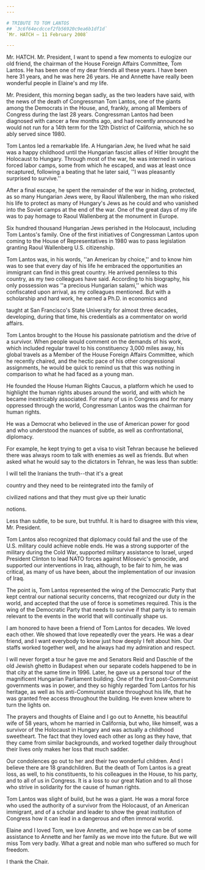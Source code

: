 ```yaml
---
---

# TRIBUTE TO TOM LANTOS
## `3c6f64ecdccef2fb56920c9ea6b1df1d`
`Mr. HATCH — 11 February 2008`

---
```



Mr. HATCH. Mr. President, I want to spend a few moments to eulogize 
our old friend, the chairman of the House Foreign Affairs Committee, 
Tom Lantos. He has been one of my dear friends all these years. I have 
been here 31 years, and he was here 26 years. He and Annette have 
really been wonderful people in Elaine's and my life.

Mr. President, this morning began sadly, as the two leaders have 
said, with the news of the death of Congressman Tom Lantos, one of the 
giants among the Democrats in the House, and, frankly, among all 
Members of Congress during the last 28 years. Congressman Lantos had 
been diagnosed with cancer a few months ago, and had recently announced 
he would not run for a 14th term for the 12th District of California, 
which he so ably served since 1980.

Tom Lantos led a remarkable life. A Hungarian Jew, he lived what he 
said was a happy childhood until the Hungarian fascist allies of Hitler 
brought the Holocaust to Hungary. Through most of the war, he was 
interned in various forced labor camps, some from which he escaped, and 
was at least once recaptured, following a beating that he later said, 
''I was pleasantly surprised to survive.''

After a final escape, he spent the remainder of the war in hiding, 
protected, as so many Hungarian Jews were, by Raoul Wallenberg, the man 
who risked his life to protect as many of Hungary's Jews as he could 
and who vanished into the Soviet camps at the end of the war. One of 
the great days of my life was to pay homage to Raoul Wallenberg at the 
monument in Europe.

Six hundred thousand Hungarian Jews perished in the Holocaust, 
including Tom Lantos's family. One of the first initiatives of 
Congressman Lantos upon coming to the House of Representatives in 1980 
was to pass legislation granting Raoul Wallenberg U.S. citizenship.

Tom Lantos was, in his words, ''an American by choice,'' and to know 
him was to see that every day of his life he embraced the opportunities 
an immigrant can find in this great country. He arrived penniless to 
this country, as my two colleagues have said. According to his 
biography, his only possession was ''a precious Hungarian salami,'' 
which was confiscated upon arrival, as my colleagues mentioned. But 
with a scholarship and hard work, he earned a Ph.D. in economics and


taught at San Francisco's State University for almost three decades, 
developing, during that time, his credentials as a commentator on world 
affairs.

Tom Lantos brought to the House his passionate patriotism and the 
drive of a survivor. When people would comment on the demands of his 
work, which included regular travel to his constituency 3,000 miles 
away, his global travels as a Member of the House Foreign Affairs 
Committee, which he recently chaired, and the hectic pace of his other 
congressional assignments, he would be quick to remind us that this was 
nothing in comparison to what he had faced as a young man.

He founded the House Human Rights Caucus, a platform which he used to 
highlight the human rights abuses around the world, and with which he 
became inextricably associated. For many of us in Congress and for many 
oppressed through the world, Congressman Lantos was the chairman for 
human rights.

He was a Democrat who believed in the use of American power for good 
and who understood the nuances of subtle, as well as confrontational, 
diplomacy.

For example, he kept trying to get a visa to visit Tehran because he 
believed there was always room to talk with enemies as well as friends. 
But when asked what he would say to the dictators in Tehran, he was 
less than subtle:




 I will tell the Iranians the truth--that it's a great 


 country and they need to be reintegrated into the family of 


 civilized nations and that they must give up their lunatic 


 notions.


Less than subtle, to be sure, but truthful. It is hard to disagree 
with this view, Mr. President.

Tom Lantos also recognized that diplomacy could fail and the use of 
the U.S. military could achieve noble ends. He was a strong supporter 
of the military during the Cold War, supported military assistance to 
Israel, urged President Clinton to lead NATO forces against Milosevic's 
genocide, and supported our interventions in Iraq, although, to be fair 
to him, he was critical, as many of us have been, about the 
implementation of our invasion of Iraq.

The point is, Tom Lantos represented the wing of the Democratic Party 
that kept central our national security concerns, that recognized our 
duty in the world, and accepted that the use of force is sometimes 
required. This is the wing of the Democratic Party that needs to 
survive if that party is to remain relevant to the events in the world 
that will continually shape us.

I am honored to have been a friend of Tom Lantos for decades. We 
loved each other. We showed that love repeatedly over the years. He was 
a dear friend, and I want everybody to know just how deeply I felt 
about him. Our staffs worked together well, and he always had my 
admiration and respect.

I will never forget a tour he gave me and Senators Reid and Daschle 
of the old Jewish ghetto in Budapest when our separate codels happened 
to be in that city at the same time in 1996. Later, he gave us a 
personal tour of the magnificent Hungarian Parliament building. One of 
the first post-Communist governments was in power, and they so highly 
regarded Tom Lantos for his heritage, as well as his anti-Communist 
stance throughout his life, that he was granted free access throughout 
the building. He even knew where to turn the lights on.

The prayers and thoughts of Elaine and I go out to Annette, his 
beautiful wife of 58 years, whom he married in California, but who, 
like himself, was a survivor of the Holocaust in Hungary and was 
actually a childhood sweetheart. The fact that they loved each other as 
long as they have, that they came from similar backgrounds, and worked 
together daily throughout their lives only makes her loss that much 
sadder.

Our condolences go out to her and their two wonderful children. And I 
believe there are 18 grandchildren. But the death of Tom Lantos is a 
great loss, as well, to his constituents, to his colleagues in the 
House, to his party, and to all of us in Congress. It is a loss to our 
great Nation and to all those who strive in solidarity for the cause of 
human rights.

Tom Lantos was slight of build, but he was a giant. He was a moral 
force who used the authority of a survivor from the Holocaust, of an 
American immigrant, and of a scholar and leader to show the great 
institution of Congress how it can lead in a dangerous and often 
immoral world.

Elaine and I loved Tom, we love Annette, and we hope we can be of 
some assistance to Annette and her family as we move into the future. 
But we will miss Tom very badly. What a great and noble man who 
suffered so much for freedom.

I thank the Chair.